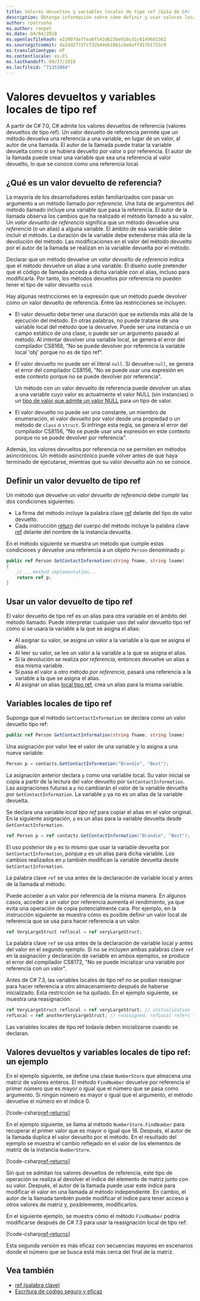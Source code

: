 ```yaml
---
title: Valores devueltos y variables locales de tipo ref (Guía de C#)
description: Obtenga información sobre cómo definir y usar valores locales y devueltos de tipo ref
author: rpetrusha
ms.author: ronpet
ms.date: 04/04/2018
ms.openlocfilehash: e23007deffea0f542d623be918cd1c61496d1362
ms.sourcegitcommit: da2dd2772fcf32b44eb18b1cbe8affd17b1753c9
ms.translationtype: HT
ms.contentlocale: es-ES
ms.lasthandoff: 09/27/2019
ms.locfileid: "71353884"
---
```

# <a name="ref-returns-and-ref-locals"></a>Valores devueltos y variables locales de tipo ref

A partir de C# 7.0, C# admite los valores devueltos de referencia (valores devueltos de tipo ref). Un valor devuelto de referencia permite que un método devuelva una referencia a una variable, en lugar de un valor, al autor de una llamada. El autor de la llamada puede tratar la variable devuelta como si se hubiera devuelto por valor o por referencia. El autor de la llamada puede crear una variable que sea una referencia al valor devuelto, lo que se conoce como una referencia local.

## <a name="what-is-a-reference-return-value"></a>¿Qué es un valor devuelto de referencia?

La mayoría de los desarrolladores están familiarizados con pasar un argumento a un método llamado *por referencia*. Una lista de argumentos del método llamado incluye una variable que pasa la referencia. El autor de la llamada observa los cambios que ha realizado el método llamado a su valor. Un *valor devuelto de referencia* significa que un método devuelve una *referencia* (o un alias) a alguna variable. El ámbito de esa variable debe incluir el método. La duración de la variable debe extenderse más allá de la devolución del método. Las modificaciones en el valor del método devuelto por el autor de la llamada se realizan en la variable devuelta por el método.

Declarar que un método devuelve un *valor devuelto de referencia* indica que el método devuelve un alias a una variable. El diseño suele pretender que el código de llamada acceda a dicha variable con el alias, incluso para modificarla. Por tanto, los métodos devueltos por referencia no pueden tener el tipo de valor devuelto `void`.

Hay algunas restricciones en la expresión que un método puede devolver como un valor devuelto de referencia. Entre las restricciones se incluyen:

- El valor devuelto debe tener una duración que se extienda más allá de la ejecución del método. En otras palabras, no puede tratarse de una variable local del método que la devuelve. Puede ser una instancia o un campo estático de una clase, o puede ser un argumento pasado al método. Al intentar devolver una variable local, se genera el error del compilador CS8168, "No se puede devolver por referencia la variable local 'obj' porque no es de tipo ref".

- El valor devuelto no puede ser el literal `null`. Si devuelve `null`, se genera el error del compilador CS8156, "No se puede usar una expresión en este contexto porque no se puede devolver por referencia".

   Un método con un valor devuelto de referencia puede devolver un alias a una variable cuyo valor es actualmente el valor NULL (sin instancias) o un [tipo de valor que admite un valor NULL](../nullable-types/index.md) para un tipo de valor.

- El valor devuelto no puede ser una constante, un miembro de enumeración, el valor devuelto por valor desde una propiedad o un método de `class` o `struct`. Si infringe esta regla, se genera el error del compilador CS8156, "No se puede usar una expresión en este contexto porque no se puede devolver por referencia".

Además, los valores devueltos por referencia no se permiten en métodos asincrónicos. Un método asincrónico puede volver antes de que haya terminado de ejecutarse, mientras que su valor devuelto aún no se conoce.

## <a name="defining-a-ref-return-value"></a>Definir un valor devuelto de tipo ref

Un método que devuelve un *valor devuelto de referencia* debe cumplir las dos condiciones siguientes:

- La firma del método incluye la palabra clave [ref](../../language-reference/keywords/ref.md) delante del tipo de valor devuelto.
- Cada instrucción [return](../../language-reference/keywords/return.md) del cuerpo del método incluye la palabra clave [ref](../../language-reference/keywords/ref.md) delante del nombre de la instancia devuelta.

En el método siguiente se muestra un método que cumple estas condiciones y devuelve una referencia a un objeto `Person` denominado `p`:

```csharp
public ref Person GetContactInformation(string fname, string lname)
{
    // ...method implementation...
    return ref p;
}
```

## <a name="consuming-a-ref-return-value"></a>Usar un valor devuelto de tipo ref

El valor devuelto de tipo ref es un alias para otra variable en el ámbito del método llamado. Puede interpretar cualquier uso del valor devuelto tipo ref como si se usara la variable a la que se asigna el alias:

- Al asignar su valor, se asigna un valor a la variable a la que se asigna el alias.
- Al leer su valor, se lee un valor a la variable a la que se asigna el alias.
- Si la devolución se realiza *por referencia*, entonces devuelve un alias a esa misma variable.
- Si pasa el valor a otro método *por referencia*, pasará una referencia a la variable a la que se asigna el alias.
- Al asignar un alias [local tipo ref](#ref-locals), crea un alias para la misma variable.

## <a name="ref-locals"></a>Variables locales de tipo ref

Suponga que el método `GetContactInformation` se declara como un valor devuelto tipo ref:

```csharp
public ref Person GetContactInformation(string fname, string lname)
```

Una asignación por valor lee el valor de una variable y lo asigna a una nueva variable:

```csharp
Person p = contacts.GetContactInformation("Brandie", "Best");
```

La asignación anterior declara `p` como una variable local. Su valor inicial se copia a partir de la lectura del valor devuelto por `GetContactInformation`. Las asignaciones futuras a `p` no cambiarán el valor de la variable devuelta por `GetContactInformation`. La variable `p` ya no es un alias de la variable devuelta.

Se declara una variable *local tipo ref* para copiar el alias en el valor original. En la siguiente asignación, `p` es un alias para la variable devuelta desde `GetContactInformation`.

```csharp
ref Person p = ref contacts.GetContactInformation("Brandie", "Best");
```

El uso posterior de `p` es lo mismo que usar la variable devuelta por `GetContactInformation`, porque `p` es un alias para dicha variable. Los cambios realizados en `p` también modifican la variable devuelta desde `GetContactInformation`.

La palabra clave `ref` se usa antes de la declaración de variable local *y* antes de la llamada al método. 

Puede acceder a un valor por referencia de la misma manera. En algunos casos, acceder a un valor por referencia aumenta el rendimiento, ya que evita una operación de copia potencialmente cara. Por ejemplo, en la instrucción siguiente se muestra cómo es posible definir un valor local de referencia que se usa para hacer referencia a un valor.

```csharp
ref VeryLargeStruct reflocal = ref veryLargeStruct;
```

La palabra clave `ref` se usa antes de la declaración de variable local *y* antes del valor en el segundo ejemplo. Si no se incluyen ambas palabras clave `ref` en la asignación y declaración de variable en ambos ejemplos, se produce el error del compilador CS8172, "No se puede inicializar una variable por referencia con un valor". 

Antes de C# 7.3, las variables locales de tipo ref no se podían reasignar para hacer referencia a otro almacenamiento después de haberse inicializado. Esta restricción se ha quitado. En el ejemplo siguiente, se muestra una reasignación:

```csharp
ref VeryLargeStruct reflocal = ref veryLargeStruct; // initialization
refLocal = ref anotherVeryLargeStruct; // reassigned, refLocal refers to different storage.
```

 Las variables locales de tipo ref todavía deben inicializarse cuando se declaran.

## <a name="ref-returns-and-ref-locals-an-example"></a>Valores devueltos y variables locales de tipo ref: un ejemplo

En el ejemplo siguiente, se define una clase `NumberStore` que almacena una matriz de valores enteros. El método `FindNumber` devuelve por referencia el primer número que es mayor o igual que el número que se pasa como argumento. Si ningún número es mayor o igual que el argumento, el método devuelve el número en el índice 0. 

[!code-csharp[ref-returns](../../../../samples/snippets/csharp/programming-guide/ref-returns/NumberStore.cs#1)]

En el ejemplo siguiente, se llama al método `NumberStore.FindNumber` para recuperar el primer valor que es mayor o igual que 16. Después, el autor de la llamada duplica el valor devuelto por el método. En el resultado del ejemplo se muestra el cambio reflejado en el valor de los elementos de matriz de la instancia `NumberStore`.

[!code-csharp[ref-returns](../../../../samples/snippets/csharp/programming-guide/ref-returns/NumberStore.cs#2)]

Sin que se admitan los valores devueltos de referencia, este tipo de operación se realiza al devolver el índice del elemento de matriz junto con su valor. Después, el autor de la llamada puede usar este índice para modificar el valor en una llamada al método independiente. En cambio, el autor de la llamada también puede modificar el índice para tener acceso a otros valores de matriz y, posiblemente, modificarlos.  

En el siguiente ejemplo, se muestra cómo el método `FindNumber` podría modificarse después de C# 7.3 para usar la reasignación local de tipo ref:

[!code-csharp[ref-returns](../../../../samples/snippets/csharp/programming-guide/ref-returns/NumberStoreUpdated.cs#1)]

Esta segunda versión es más eficaz con secuencias mayores en escenarios donde el número que se busca está más cerca del final de la matriz.

## <a name="see-also"></a>Vea también

- [ref (palabra clave)](../../language-reference/keywords/ref.md)
- [Escritura de código seguro y eficaz](../../write-safe-efficient-code.md)
